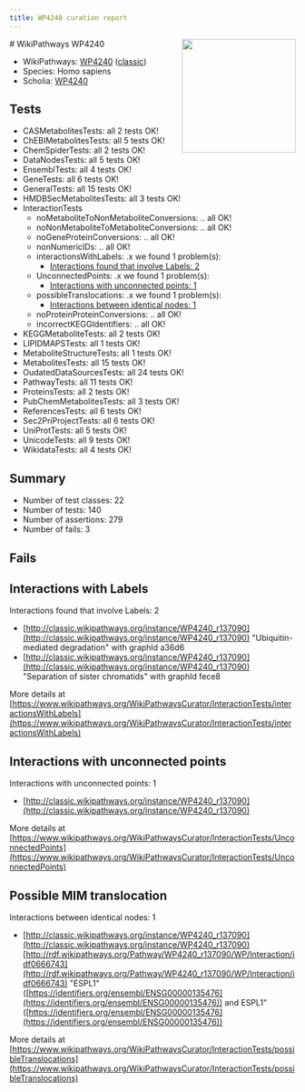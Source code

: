 ```yaml
---
title: WP4240 curation report
---
```


<img style="float: right; width: 200px" src="https://upload.wikimedia.org/wikipedia/commons/thumb/8/83/Wplogo_with_text_500.png/640px-Wplogo_with_text_500.png" />
# WikiPathways WP4240

* WikiPathways: [WP4240](https://wikipathways.org/pathways/WP4240) ([classic](https://classic.wikipathways.org/instance/WP4240))
* Species: Homo sapiens
* Scholia: [WP4240](https://scholia.toolforge.org/wikipathways/WP4240)
## Tests
* CASMetabolitesTests: all 2 tests OK!
* ChEBIMetabolitesTests: all 5 tests OK!
* ChemSpiderTests: all 2 tests OK!
* DataNodesTests: all 5 tests OK!
* EnsemblTests: all 4 tests OK!
* GeneTests: all 6 tests OK!
* GeneralTests: all 15 tests OK!
* HMDBSecMetabolitesTests: all 3 tests OK!
* InteractionTests
    * noMetaboliteToNonMetaboliteConversions: .. all OK!
    * noNonMetaboliteToMetaboliteConversions: .. all OK!
    * noGeneProteinConversions: .. all OK!
    * nonNumericIDs: .. all OK!
    * interactionsWithLabels: .x we found 1 problem(s):
        * [Interactions found that involve Labels: 2](#630d2679)
    * UnconnectedPoints: .x we found 1 problem(s):
        * [Interactions with unconnected points: 1](#35a61ad9)
    * possibleTranslocations: .x we found 1 problem(s):
        * [Interactions between identical nodes: 1](#1c118206)
    * noProteinProteinConversions: .. all OK!
    * incorrectKEGGIdentifiers: .. all OK!
* KEGGMetaboliteTests: all 2 tests OK!
* LIPIDMAPSTests: all 1 tests OK!
* MetaboliteStructureTests: all 1 tests OK!
* MetabolitesTests: all 15 tests OK!
* OudatedDataSourcesTests: all 24 tests OK!
* PathwayTests: all 11 tests OK!
* ProteinsTests: all 2 tests OK!
* PubChemMetabolitesTests: all 3 tests OK!
* ReferencesTests: all 6 tests OK!
* Sec2PriProjectTests: all 6 tests OK!
* UniProtTests: all 5 tests OK!
* UnicodeTests: all 9 tests OK!
* WikidataTests: all 4 tests OK!


## Summary

* Number of test classes: 22
* Number of tests: 140
* Number of assertions: 279
* Number of fails: 3

## Fails

<a name="630d2679" />

## Interactions with Labels

Interactions found that involve Labels: 2

* [http://classic.wikipathways.org/instance/WP4240_r137090](http://classic.wikipathways.org/instance/WP4240_r137090) "Ubiquitin-mediated
degradation" with graphId a36d6
* [http://classic.wikipathways.org/instance/WP4240_r137090](http://classic.wikipathways.org/instance/WP4240_r137090) "Separation of 
sister chromatids" with graphId fece8


More details at [https://www.wikipathways.org/WikiPathwaysCurator/InteractionTests/interactionsWithLabels](https://www.wikipathways.org/WikiPathwaysCurator/InteractionTests/interactionsWithLabels)

<a name="35a61ad9" />

## Interactions with unconnected points

Interactions with unconnected points: 1

* [http://classic.wikipathways.org/instance/WP4240_r137090](http://classic.wikipathways.org/instance/WP4240_r137090)


More details at [https://www.wikipathways.org/WikiPathwaysCurator/InteractionTests/UnconnectedPoints](https://www.wikipathways.org/WikiPathwaysCurator/InteractionTests/UnconnectedPoints)

<a name="1c118206" />

## Possible MIM translocation

Interactions between identical nodes: 1

* [http://classic.wikipathways.org/instance/WP4240_r137090](http://classic.wikipathways.org/instance/WP4240_r137090) [http://rdf.wikipathways.org/Pathway/WP4240_r137090/WP/Interaction/idf0666743](http://rdf.wikipathways.org/Pathway/WP4240_r137090/WP/Interaction/idf0666743) "ESPL1" ([https://identifiers.org/ensembl/ENSG00000135476](https://identifiers.org/ensembl/ENSG00000135476)) and 
ESPL1" ([https://identifiers.org/ensembl/ENSG00000135476](https://identifiers.org/ensembl/ENSG00000135476))


More details at [https://www.wikipathways.org/WikiPathwaysCurator/InteractionTests/possibleTranslocations](https://www.wikipathways.org/WikiPathwaysCurator/InteractionTests/possibleTranslocations)

